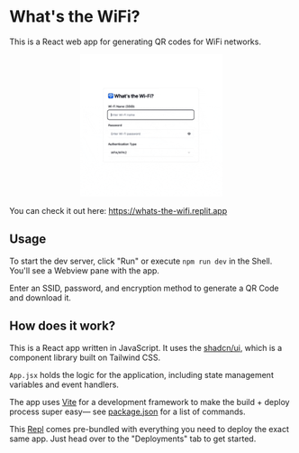 # What's the WiFi?

This is a React web app for generating QR codes for WiFi networks. 

<div align="center" >
  <img src="public/whats-the-wifi-sq.gif" width=50%/>
</div>

You can check it out here: https://whats-the-wifi.replit.app

## Usage

To start the dev server, click "Run" or execute `npm run dev` in the Shell. You'll see a Webview pane with the app.

Enter an SSID, password, and encryption method to generate a QR Code and download it.

## How does it work?

This is a React app written in JavaScript. It uses the [shadcn/ui](ui.shadcn.com), which is a component library built on Tailwind CSS.

`App.jsx` holds the logic for the application, including state management variables and event handlers. 

The app uses [Vite](https://vitejs.dev/) for a development framework to make the build + deploy process super easy— see [package.json](package.json) for a list of commands. 

This [Repl](https://replit.com/@replit-matt/Whats-the-WiFi) comes pre-bundled with everything you need to deploy the exact same app. Just head over to the "Deployments" tab to get started. 

